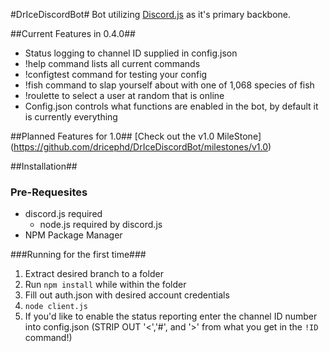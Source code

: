 #DrIceDiscordBot#
Bot utilizing [Discord.js](https://github.com/hydrabolt/discord.js) as it's primary backbone.

##Current Features in 0.4.0##
- Status logging to channel ID supplied in config.json
- !help command lists all current commands
- !configtest command for testing your config
- !fish command to slap yourself about with one of 1,068 species of fish
- !roulette to select a user at random that is online
- Config.json controls what functions are enabled in the bot, by default it is currently everything

##Planned Features for 1.0##
[Check out the v1.0 MileStone] (https://github.com/dricephd/DrIceDiscordBot/milestones/v1.0)

##Installation##
### Pre-Requesites
- discord.js required
  - node.js required by discord.js
- NPM Package Manager

###Running for the first time###
1. Extract desired branch to a folder
2. Run `npm install` while within the folder
3. Fill out auth.json with desired account credentials
4. `node client.js`
5. If you'd like to enable the status reporting enter the channel ID number into config.json (STRIP OUT '<','#', and '>' from what you get in the ``!ID`` command!)
